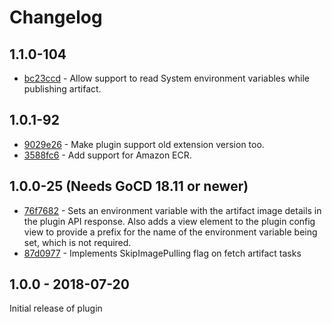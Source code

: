 # Changelog

## 1.1.0-104

* [bc23ccd](https://github.com/gocd/docker-registry-artifact-plugin/commit/bc23ccd) - Allow support to read System environment variables while publishing artifact.


## 1.0.1-92

* [9029e26](https://github.com/gocd/docker-registry-artifact-plugin/commit/9029e26) - Make plugin support old extension version too.
* [3588fc6](https://github.com/gocd/docker-registry-artifact-plugin/commit/3588fc6) - Add support for Amazon ECR.

## 1.0.0-25 (Needs GoCD 18.11 or newer)

* [76f7682](https://github.com/gocd/docker-registry-artifact-plugin/commit/76f7682) - Sets an environment variable with the artifact image details in the plugin API response. Also adds a view element to the plugin config view to provide a prefix for the name of the environment variable being set, which is not required.
* [87d0977](https://github.com/gocd/docker-registry-artifact-plugin/commit/87d0977) - Implements SkipImagePulling flag on fetch artifact tasks

## 1.0.0 - 2018-07-20

Initial release of plugin

